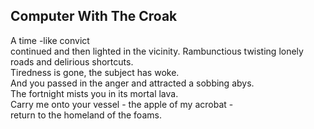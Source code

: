 Computer With The Croak
-----------------------
A time -like convict  
continued and then lighted in the vicinity. Rambunctious twisting lonely roads and delirious shortcuts.  
Tiredness is gone, the subject has woke.  
And you passed in the anger and attracted a sobbing abys.  
The fortnight mists you in its mortal lava.  
Carry me onto your vessel - the apple of my acrobat -  
return to the homeland of the foams.  
